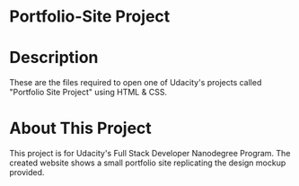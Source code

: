 # Portfolio-Site Project

# Description
These are the files required to open one of Udacity's projects called "Portfolio Site Project" using HTML & CSS.

# About This Project
This project is for Udacity's Full Stack Developer Nanodegree Program. The created website shows a small portfolio site replicating the design mockup provided. 
